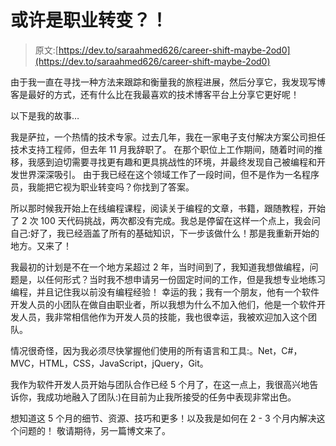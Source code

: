 # 或许是职业转变？！

> 原文:[https://dev.to/saraahmed626/career-shift-maybe-2od0](https://dev.to/saraahmed626/career-shift-maybe-2od0)

由于我一直在寻找一种方法来跟踪和衡量我的旅程进展，然后分享它，我发现写博客是最好的方式，还有什么比在我最喜欢的技术博客平台上分享它更好呢！

以下是我的故事…

我是萨拉，一个热情的技术专家。过去几年，我在一家电子支付解决方案公司担任技术支持工程师，但去年 11 月我辞职了。
在那个职位上工作期间，随着时间的推移，我感到迫切需要寻找更有趣和更具挑战性的环境，并最终发现自己被编程和开发世界深深吸引。
由于我已经在这个领域工作了一段时间，但不是作为一名程序员，我能把它视为职业转变吗？你找到了答案。

所以那时候我开始上在线编程课程，阅读关于编程的文章，书籍，跟随教程，开始了 2 次 100 天代码挑战，两次都没有完成。我总是停留在这样一个点上，我会问自己:好了，我已经涵盖了所有的基础知识，下一步该做什么！那是我重新开始的地方。又来了！

我最初的计划是不在一个地方呆超过 2 年，当时间到了，我知道我想做编程，问题是，以任何形式？当时我不想申请另一份固定时间的工作，但是我想专业地练习编程，并且记住我以前没有编程经验！
幸运的我；我有一个朋友，他有一个软件开发人员的小团队在做自由职业者，所以我想为什么不加入他们，他是一个软件开发人员，我非常相信他作为开发人员的技能，我也很幸运，我被欢迎加入这个团队。

情况很奇怪，因为我必须尽快掌握他们使用的所有语言和工具:。Net，C#，MVC，HTML，CSS，JavaScript，jQuery，Git。

我作为软件开发人员开始与团队合作已经 5 个月了，在这一点上，我很高兴地告诉你，我成功地融入了团队:)在目前为止我所接受的任务中表现非常出色。

想知道这 5 个月的细节、资源、技巧和更多！以及我是如何在 2 - 3 个月内解决这个问题的！
敬请期待，另一篇博文来了。